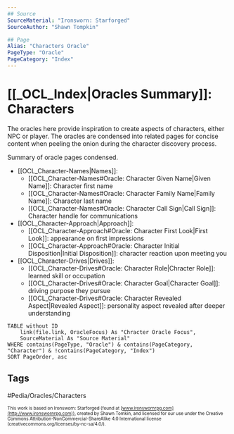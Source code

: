 ```yaml
---
## Source
SourceMaterial: "Ironsworn: Starforged"
SourceAuthor: "Shawn Tompkin"

## Page
Alias: "Characters Oracle"
PageType: "Oracle"
PageCategory: "Index"
---
```

# [[_OCL_Index|Oracles Summary]]: Characters
The oracles here provide inspiration to create aspects of characters, either NPC or player.  The oracles are condensed into related pages for concise content when peeling the onion during the character discovery process.

Summary of oracle pages condensed.
- [[OCL_Character-Names|Names]]:
	- [[OCL_Character-Names#Oracle: Character Given Name|Given Name]]: Character first name
	- [[OCL_Character-Names#Oracle: Character Family Name|Family Name]]: Character last name
	- [[OCL_Character-Names#Oracle: Character Call Sign|Call Sign]]: Character handle for communications
- [[OCL_Character-Approach|Approach]]:
	- [[OCL_Character-Approach#Oracle: Character First Look|First Look]]: appearance on first impressions
	- [[OCL_Character-Approach#Oracle: Character Initial Disposition|Initial Disposition]]: character reaction upon meeting you
- [[OCL_Character-Drives|Drives]]:
	- [[OCL_Character-Drives#Oracle: Character Role|Chracter Role]]: learned skill or occupation
	- [[OCL_Character-Drives#Oracle: Character Goal|Character Goal]]: driving purpose they pursue
	- [[OCL_Character-Drives#Oracle: Character Revealed Aspect|Revealed Aspect]]: personality aspect revealed after deeper understanding



```dataview
TABLE without ID
	link(file.link, OracleFocus) As "Chracter Oracle Focus",
	SourceMaterial As "Source Material"
WHERE contains(PageType, "Oracle") & contains(PageCategory, "Character") & !contains(PageCategory, "Index")
SORT PageOrder, asc
```

## Tags
#Pedia/Oracles/Characters

<font size=-2>This work is based on Ironsworn: Starforged (found at [www.ironswornrpg.com](http://www.ironswornrpg.com)), created by Shawn Tomkin, and licensed for our use under the Creative Commons Attribution-NonCommercial-ShareAlike 4.0 International license  (creativecommons.org/licenses/by-nc-sa/4.0/).</font>